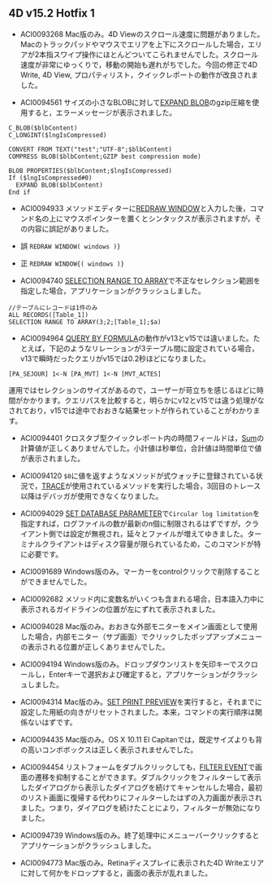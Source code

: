 4D v15.2 Hotfix 1
---
* ACI0093268 Mac版のみ。4D Viewのスクロール速度に問題がありました。Macのトラックパッドやマウスでエリアを上下にスクロールした場合，エリアが2本指スワイプ操作にほとんどついてこられませんでした。スクロール速度が非常にゆっくりで，移動の開始も遅れがちでした。今回の修正で4D Write, 4D View, プロパティリスト，クイックレポートの動作が改良されました。

* ACI0094561 サイズの小さなBLOBに対して[EXPAND BLOB](http://doc.4d.com/4Dv15/4D/15.1/EXPAND-BLOB.301-2686170.ja.html)のgzip圧縮を使用すると，エラーメッセージが表示されました。

```
C_BLOB($blbContent)
C_LONGINT($lngIsCompressed)

CONVERT FROM TEXT("test";"UTF-8";$blbContent)
COMPRESS BLOB($blbContent;GZIP best compression mode)

BLOB PROPERTIES($blbContent;$lngIsCompressed)
If ($lngIsCompressed#0)
  EXPAND BLOB($blbContent)
End if
```

* ACI0094933 メソッドエディターに[REDRAW WINDOW](http://doc.4d.com/4Dv15/4D/15.1/REDRAW-WINDOW.301-2686137.ja.html)と入力した後，コマンド名の上にマウスポインターを置くとシンタックスが表示されますが，その内容に誤記がありました。

* 誤 ``REDRAW WINDOW( windows )} ``

* 正 ``REDRAW WINDOW{( windows )} ``
  
* ACI0094740 [SELECTION RANGE TO ARRAY](http://doc.4d.com/4Dv15/4D/15.1/SELECTION-RANGE-TO-ARRAY.301-2685271.ja.html)で不正なセレクション範囲を指定した場合，アプリケーションがクラッシュしました。

```
//テーブルにレコードは1件のみ
ALL RECORDS([Table_1])
SELECTION RANGE TO ARRAY(3;2;[Table_1];$a)
```

* ACI0094964 [QUERY BY FORMULA](http://doc.4d.com/4Dv15/4D/15.1/QUERY-BY-FORMULA.301-2685583.ja.html)の動作がv13とv15では違いました。たとえば，下記のようなリレーションが3テーブル間に設定されている場合，v13で瞬時だったクエリがv15では0.2秒ほどになりました。

```
[PA_SEJOUR] 1<-N [PA_MVT] 1<-N [MVT_ACTES]
```

運用ではセレクションのサイズがあるので，ユーザーが苛立ちを感じるほどに時間がかかります。クエリパスを比較すると，明らかにv12とv15では違う処理がなされており，v15では途中でおおきな結果セットが作られていることがわかります。

* ACI0094401  クロスタブ型クイックレポート内の時間フィールドは，[Sum](http://doc.4d.com/4Dv15/4D/15.1/Sum.301-2686264.ja.html)の計算値が正しくありませんでした。小計値は秒単位，合計値は時間単位で値が表示されました。

* ACI0094120 ``$0``に値を返すようなメソッドが式ウォッチに登録されている状況で，[TRACE](http://doc.4d.com/4Dv15/4D/15.1/TRACE.301-2684990.ja.html)が使用されているメソッドを実行した場合，3回目のトレース以降はデバッガが使用できなくなりました。

* ACI0094029 [SET DATABASE PARAMETER](http://doc.4d.com/4Dv15/4D/15.1/SET-DATABASE-PARAMETER.301-2686308.ja.html)で``Circular log limitation``を指定すれば，ログファイルの数が最新のn個に制限されるはずですが，クライアント側では設定が無視され，延々とファイルが増えてゆきました。ターミナルクライアントはディスク容量が限られているため，このコマンドが特に必要です。

* ACI0091689 Windows版のみ。マーカーをcontrolクリックで削除することができませんでした。

* ACI0092682 メソッド内に変数名がいくつも含まれる場合，日本語入力中に表示されるガイドラインの位置が左にずれて表示されました。

* ACI0094028 Mac版のみ。おおきな外部モニターをメイン画面として使用した場合，内部モニター（サブ画面）でクリックしたポップアップメニューの表示される位置が正しくありませんでした。 

* ACI0094194 Windows版のみ。ドロップダウンリストを矢印キーでスクロールし，Enterキーで選択および確定すると，アプリケーションがクラッシュしました。

* ACI0094314 Mac版のみ。[SET PRINT PREVIEW](http://doc.4d.com/4Dv15/4D/15.1/SET-PRINT-PREVIEW.301-2685618.ja.html)を実行すると，それまでに設定した用紙の向きがリセットされました。本来，コマンドの実行順序は関係ないはずです。

* ACI0094435 Mac版のみ。OS X 10.11 El Capitanでは，既定サイズよりも背の高いコンボボックスは正しく表示されませんでした。

* ACI0094454 リストフォームをダブルクリックしても，[FILTER EVENT](http://doc.4d.com/4Dv15/4D/15.1/FILTER-EVENT.301-2685822.ja.html)で画面の遷移を抑制することができます。ダブルクリックをフィルターして表示したダイアログから表示したダイアログを続けてキャンセルした場合，最初のリスト画面に復帰する代わりにフィルターしたはずの入力画面が表示されました。つまり，ダイアログを続けたことにより，フィルターが無効になりました。

* ACI0094739 Windows版のみ。終了処理中にメニューバークリックするとアプリケーションがクラッシュしました。

* ACI0094773 Mac版のみ。Retinaディスプレイに表示された4D Writeエリアに対して何かをドロップすると，画面の表示が乱れました。

